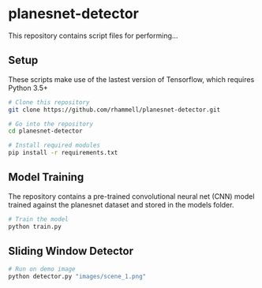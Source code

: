 # planesnet-detector
This repository contains script files for performing...

## Setup
These scripts make use of the lastest version of Tensorflow, which requires Python 3.5+

```bash
# Clone this repository
git clone https://github.com/rhammell/planesnet-detector.git

# Go into the repository
cd planesnet-detector

# Install required modules
pip install -r requirements.txt
```

## Model Training
The repository contains a pre-trained convolutional neural net (CNN) model trained against the planesnet dataset and stored in the models folder.  

```bash
# Train the model
python train.py 
```

## Sliding Window Detector

```bash
# Run on demo image
python detector.py "images/scene_1.png"
```
